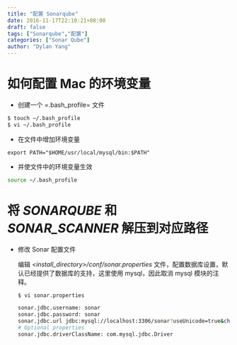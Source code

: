 ```yaml
---
title: "配置 Sonarqube"
date: 2016-11-17T22:10:21+08:00
draft: false
tags: ["Sonarqube","配置"]
categories: ["Sonar Qube"]
author: "Dylan Yang"
---
```


# 如何配置 Mac 的环境变量

- 创建一个 =.bash_profile= 文件

``` bash
$ touch ~/.bash_profile
$ vi ~/.bash_profile
```

- 在文件中增加环境变量

``` shell
export PATH="$HOME/usr/local/mysql/bin:$PATH"
```
<!--more-->

- 并使文件中的环境变量生效

``` bash
source ~/.bash_profile
```

# 将 *SONARQUBE* 和 *SONAR_SCANNER* 解压到对应路径

- 修改 Sonar 配置文件
 
  编辑 *<install_directory>/conf/sonar.properties* 文件，配置数据库设置，默认已经提供了数据库的支持，这里使用 mysql，因此取消 mysql 模块的注释。

    ``` bash
    $ vi sonar.properties
    ```

    ``` bash
    sonar.jdbc.username: sonar
    sonar.jdbc.password: sonar
    sonar.jdbc.url jdbc:mysql://localhost:3306/sonar?useUnicode=true&characterEncoding=utf8&rewriteBatchedStatements=true  
    # Optional properties
    sonar.jdbc.driverClassName: com.mysql.jdbc.Driver
    ```
